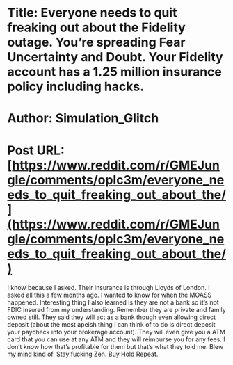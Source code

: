 # Title: Everyone needs to quit freaking out about the Fidelity outage. You’re spreading Fear Uncertainty and Doubt. Your Fidelity account has a 1.25 million insurance policy including hacks.
# Author: Simulation_Glitch
# Post URL: [https://www.reddit.com/r/GMEJungle/comments/oplc3m/everyone_needs_to_quit_freaking_out_about_the/](https://www.reddit.com/r/GMEJungle/comments/oplc3m/everyone_needs_to_quit_freaking_out_about_the/)


I know because I asked. Their insurance is through Lloyds of London.  I asked all this a few months ago. I wanted to know for when the MOASS happened. Interesting thing I also learned is they are not a bank so it’s not FDIC insured from my understanding. Remember they are private and family owned still. They said they will act as a bank though even allowing direct deposit (about the most apeish thing I can think of to do is direct deposit your paycheck into your brokerage account). They will even give you a ATM card that you can use at any ATM and they will reimburse you for any fees. I don’t know how that’s profitable for them but that’s what they told me. Blew my mind kind of. Stay fucking Zen. Buy Hold Repeat.